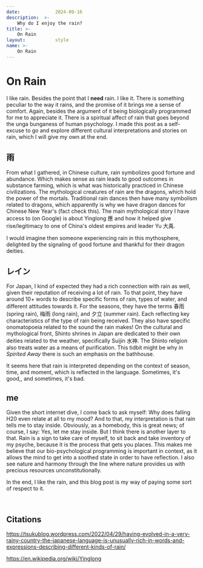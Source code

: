 ```yaml
---
date:             2024-09-16
description:  >-
    Why do I enjoy the rain?
title: >-
    On Rain
layout:           style
name: >-
    On Rain
---
```


# On Rain

I like rain. Besides the point that I **need** rain. I like it. There is something peculiar to the way it rains, and the promise of it brings me a sense of comfort. Again, besides the argument of it being biologically programmed for me to appreciate it. There is a spiritual affect of rain that goes beyond the unga bunganess of human psychology. I made this post as a self-excuse to go and explore different cultural interpretations and stories on rain, which I will give my own at the end.

## 雨

From what I gathered, in Chinese culture, rain symbolizes good fortune and abundance. Which makes sense as rain leads to good outcomes in substance farming, which is what was historically practiced in Chinese civilizations. The mythological creatures of rain are the dragons, which hold the power of the mortals. Traditional rain dances then have many symbolism related to dragons, which apparently is why we have dragon dances for Chinese New Year's (fact check this). The main mythological story I have access to (on Google) is about Yinglong 應 and how it helped give rise/legitimacy to one of China's oldest empires and leader Yu 大禹.

I would imagine then someone experiencing rain in this mythosphere, delighted by the signaling of good fortune and thankful for their dragon deities.

## レイン

For Japan, I kind of expected they had a rich connection with rain as well, given their reputation of receiving a lot of rain. To that point, they have around 10+ words to describe specific forms of rain, types of water, and different attitudes towards it. For the seasons, they have the terms 春雨 (spring rain), 梅雨 (long rain), and 夕立 (summer rain). Each reflecting key characteristics of the type of rain being received. They also have specific onomatopoeia related to the sound the rain makes! On the cultural and mythological front, Shinto shrines in Japan are dedicated to their own deities related to the weather, specifically Suijin 水神. The Shinto religion also treats water as a means of purification. This tidbit might be why in *Spirited Away* there is such an emphasis on the bathhouse.

It seems here that rain is interpreted depending on the context of season, time, and moment, which is reflected in the language. Sometimes, it's good,, and sometimes, it's bad.

## me

Given the short internet dive, I come back to ask myself: Why does falling H20 even relate at all to my mood? And to that, my interpretation is that rain tells me to stay inside. Obviously, as a homebody, this is great news; of course, I say: Yes, let me stay inside. But I think there is another layer to that. Rain is a sign to take care of myself, to sit back and take inventory of my psyche, because it is the process that gets you places. This makes me believe that our bio-psychological programming is important in context, as it allows the mind to get into a soothed state in order to have reflection. I also see nature and harmony through the line where nature provides us with precious resources unconstitutionally.

In the end, I like the rain, and this blog post is my way of paying some sort of respect to it.

<br/>

## Citations

https://tsukublog.wordpress.com/2022/04/29/having-evolved-in-a-very-rainy-country-the-japanese-language-is-unusually-rich-in-words-and-expressions-describing-different-kinds-of-rain/

https://en.wikipedia.org/wiki/Yinglong


